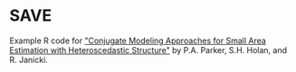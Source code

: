 # SAVE

Example R code for ["Conjugate Modeling Approaches for Small Area Estimation with Heteroscedastic Structure"](https://academic.oup.com/jssam/advance-article/doi/10.1093/jssam/smad002/7058158#396892926) by P.A. Parker, S.H. Holan, and R. Janicki. 
